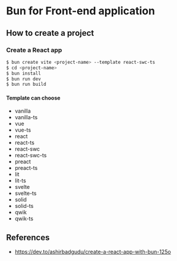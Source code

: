 # Bun for Front-end application

## How to create a project

### Create a React app

```bash
$ bun create vite <project-name> --template react-swc-ts
$ cd <project-name>
$ bun install
$ bun run dev
$ bun run build
```

#### Template can choose

- vanilla
- vanilla-ts
- vue
- vue-ts
- react
- react-ts
- react-swc
- react-swc-ts
- preact
- preact-ts
- lit
- lit-ts
- svelte
- svelte-ts
- solid
- solid-ts
- qwik
- qwik-ts

## References

- <https://dev.to/ashirbadgudu/create-a-react-app-with-bun-125o>
